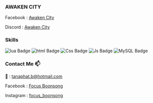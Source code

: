 ### AWAKEN CITY
Facebook : [Awaken City](https://www.facebook.com/Awakencityy)

Discord : [Awaken City](discord.gg/3kVvpJMEv3)

### Skills
![lua Badge](https://img.shields.io/badge/Lua-2C2D72?style=for-the-badge&logo=lua&logoColor=white)
![html Badge](https://img.shields.io/badge/HTML-E34F26?style=for-the-badge&logo=html5&logoColor=white)
![Css Badge](https://img.shields.io/badge/CSS-1572B6?style=for-the-badge&logo=css3&logoColor=white)
![Js Badge](https://img.shields.io/badge/JavaScript-323330?style=for-the-badge&logo=javascript&logoColor=F7DF1E)
![MySQL Badge](https://img.shields.io/badge/MySQL-005C84?style=for-the-badge&logo=mysql&logoColor=whitee)

### Contact Me 📫
:e-mail: : tanaphat.b@hotmail.com

Facebook : [Focus Boonsong](https://www.facebook.com/focustanaphat)

Instagram : [focus_boonsong](https://www.instagram.com/focus_boonsong/)


